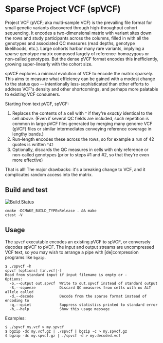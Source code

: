 # Sparse Project VCF (spVCF)

Project VCF (pVCF; aka multi-sample VCF) is the prevailing file format for small genetic variants discovered through high-throughput cohort sequencing. It encodes a two-dimensional matrix with variant sites down the rows and study participants across the columns, filled in with all the genotypes and associated QC measures (read depths, genotype likelihoods, etc.). Large cohorts harbor many rare variants, implying a sparse genotype matrix composed largely of reference-homozygous or non-called genotypes. But the dense pVCF format encodes this inefficiently, growing super-linearly with the cohort size.

spVCF explores a minimal evolution of VCF to encode the matrix sparsely. This aims to measure what efficiency can be gained with a modest change to the status quo -- intentionally less-sophisticated than other efforts to address VCF's density and other shortcomings, and perhaps more palatable to existing VCF consumers.

Starting from text pVCF, spVCF:

1. Replaces the contents of a cell with `"` if they're *exactly* identical to the cell *above*. (Even if several QC fields are included, such repetition is common in large pVCF files generated by merging many genome VCF (gVCF) files or similar intermediates conveying reference coverage in lengthy bands.)
2. Run-length encodes these across the rows, so for example a run of 42 quotes is written `"42`
3. Optionally, discards the QC measures in cells with only reference or non-called genotypes (prior to steps #1 and #2, so that they're even more effective)

That is all! The major drawbacks: it's a breaking change to VCF, and it complicates random access into the matrix.

## Build and test

[![Build Status](https://travis-ci.org/mlin/spVCF.svg?branch=master)](https://travis-ci.org/mlin/spVCF)

```
cmake -DCMAKE_BUILD_TYPE=Release . && make
ctest -V
```

## Usage

The `spvcf` executable encodes an existing pVCF to spVCF, or conversely decodes spVCF to pVCF. The input and output streams are uncompressed VCF text, so you may wish to arrange a pipe with [de]compression programs like `bgzip`.

```
$ ./spvcf -h
spvcf [options] [in.vcf|-]
Read from standard input if input filename is empty or -
Options:
  -o,--output out.spvcf  Write to out.spvcf instead of standard output
  -S,--squeeze           Discard QC measures from cells with no ALT allele called
  -d,--decode            Decode from the sparse format instead of encoding to
  -q,--quiet             Suppress statistics printed to standard error
  -h,--help              Show this usage message
```

Examples:

```
$ ./spvcf my.vcf > my.spvcf
$ bgzip -dc my.vcf.gz | ./spvcf | bgzip -c > my.spvcf.gz
$ bgzip -dc my.spvcf.gz | ./spvcf -d > my.decoded.vcf
```
